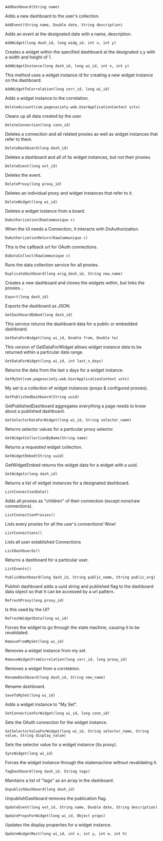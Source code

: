 
```
AddDashboard(String name)
```
Adds a new dashboard to the user's collection.

```
AddEvent(String name, Double date, String description) 
```
Adds an event at the designated date with a name, description.

```
AddWidget(long dash_id, long widg_id, int x, int y) 
```
Creates a widget within the specified dashboard at the designated x,y with a width and height of 1.

```
AddWidgetInstance(long dash_id, long wi_id, int x, int y) 
```
This method uses a widget instance id for creating a new widget instance on the dashboard.

```
AddWidgetToCorrelation(long corr_id, long wi_id) 
```
Adds a widget instance to the correlation.

```
DeleteAccount(com.pagesociety.web.UserApplicationContext uctx) 
```
Cleans up all data created by the user.

```
DeleteConnection(long conn_id) 
```
Deletes a connection and all related proxies as well as widget instances that refer to them.

```
DeleteDashboard(long dash_id) 
```
Deletes a dashboard and all of its widget instances, but not their proxies.

```
DeleteEvent(long evt_id) 
```
Deletes the event.

```
DeleteProxy(long proxy_id) 
```
Deletes an individual proxy and widget instances that refer to it.

```
DeleteWidget(long wi_id) 
```
Deletes a widget instance from a board.

```
DoAuthorization(RawCommunique c) 
```
When the UI needs a Connection, it interacts with DoAuthorization.

```
DoAuthorizationReturn(RawCommunique c) 
```
This is the callback url for OAuth connections.

```
DoDataCollect(RawCommunique c) 
```
Runs the data collection service for all proxies.

```
DuplicateDashboard(long orig_dash_id, String new_name) 
```
Creates a new dashboard and clones the widgets within, but links the proxies...

```
Export(long dash_id) 
```
Exports the dashboard as JSON.

```
GetDashboardEmbed(long dash_id) 
```
This service returns the dashboard data for a public or embedded dashboard.

```
GetDataForWidget(long wi_id, Double from, Double to) 
```
This version of GetDataForWidget allows widget instance data to be returned within a particular date range.

```
GetDataForWidget(long wi_id, int last_x_days) 
```
Returns the data from the last x days for a widget instance.

```
GetMySet(com.pagesociety.web.UserApplicationContext uctx) 
```
My set is a collection of widget instances (props & configured proxies).

```
GetPublishedDashboard(String uuid) 
```
GetPublishedDashboard aggregates everything a page needs to know about a published dashboard.

```
GetSelectorDataForWidget(long wi_id, String selector_name) 
```
Returns selector values for a particular proxy selector.

```
GetWidgetCollectionByName(String name) 
```
Returns a requested widget collection.

```
GetWidgetEmbed(String uuid) 
```
GetWidgetEmbed returns the widget data for a widget with a uuid.

```
GetWidgets(long dash_id) 
```
Returns a list of widget instances for a designated dashboard.

```
ListConnectionData() 
```
Adds all proxies as "children" of their connection (except none/raw connections).

```
ListConnectionProxies() 
```
Lists every proxies for all the user's connections! Wow!

```
ListConnections() 
```
Lists all user established Connections

```
ListDashboards() 
```
Returns a dashboard for a particular user.

```
ListEvents() 
```

```
PublishDashboard(long dash_id, String public_name, String public_org) 
```
Publish dashboard adds a uuid string and published flag to the dashboard data object so that it can be accessed by a url pattern.

```
RefreshProxy(long proxy_id)
```
Is this used by the UI?

```
RefreshWidgetData(long wi_id) 
```
Forces the widget to go through the state machine, causing it to be revalidated.

```
RemoveFromMySet(long wi_id)
```
Removes a widget instance from my set.

```
RemoveWidgetFromCorrelation(long corr_id, long proxy_id) 
```
Removes a widget from a correlation.

```
RenameDashboard(long dash_id, String new_name) 
```
Rename dashboard.

```
SaveToMySet(long wi_id) 
```
Adds a widget instance to "My Set".

```
SetConnectionForWidget(long wi_id, long conn_id) 
```
Sets the OAuth connection for the widget instance.

```
SetSelectorValueForWidget(long wi_id, String selector_name, String value, String display_value) 
```
Sets the selector value for a widget instance (its proxy).

```
SyncWidget(long wi_id) 
```
Forces the widget instance through the statemachine without revalidating it.

```
TagDashboard(long dash_id, String tags) 
```
Maintains a list of "tags" as an array in the dashboard.

```
UnpublishDashboard(long dash_id) 
```
UnpublishDashboard removes the publication flag.

```
UpdateEvent(long evt_id, String name, Double date, String description) 
```

```
UpdatePropsForWidget(long wi_id, Object props) 
```
Updates the display properties for a widget instance.

```
UpdateWidgetRect(long wi_id, int x, int y, int w, int h) 
```